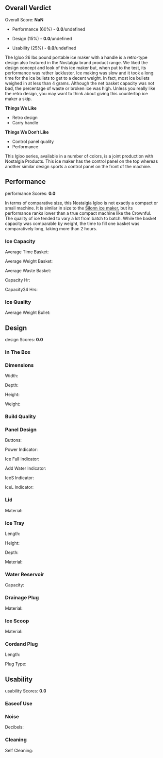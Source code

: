 Overall Verdict
---------------

Overall Score: **NaN**

*   Performance (60%) - **0.0**/undefined
    
*   Design (15%) - **0.0**/undefined
    
*   Usability (25%) - **0.0**/undefined
    

The Igloo 26 lbs pound portable ice maker with a handle is a retro-type design also featured in the Nostalgia brand product range. We liked the design concept and look of this ice maker but, when put to the test, its performance was rather lackluster. Ice making was slow and it took a long time for the ice bullets to get to a decent weight. In fact, most ice bullets weighed in at less than 4 grams. Although the net basket capacity was not bad, the percentage of waste or broken ice was high. Unless you really like the retro design, you may want to think about giving this countertop ice maker a skip.

**Things We Like**

*   Retro design
*   Carry handle

**Things We Don’t Like**

*   Control panel quality
*   Performance

This Igloo series, available in a number of colors, is a joint production with Nostalgia Products. This ice maker has the control panel on the top whereas another similar design sports a control panel on the front of the machine.

Performance
-----------

performance Scores: **0.0**

In terms of comparative size, this Nostalgia Igloo is not exactly a compact or small machine. It is similar in size to the [Silonn ice maker](https://healthykitchen101.com/ice-makers/reviews/silonn/silonn-countertop-ice-maker-slim01/), but its performance ranks lower than a true compact machine like the Crownful. The quality of ice tended to vary a lot from batch to batch. While the basket capacity was comparable by weight, the time to fill one basket was comparatively long, taking more than 2 hours.

### Ice Capacity

Average Time Basket:

Average Weight Basket:

Average Waste Basket:

Capacity Hr:

Capacity24 Hrs:

### Ice Quality

Average Weight Bullet:

Design
------

design Scores: **0.0**

### In The Box

### Dimensions

Width:

Depth:

Height:

Weight:

### Build Quality

### Panel Design

Buttons:

Power Indicator:

Ice Full Indicator:

Add Water Indicator:

IceS Indicator:

IceL Indicator:

### Lid

Material:

### Ice Tray

Length:

Height:

Depth:

Material:

### Water Reservoir

Capacity:

### Drainage Plug

Material:

### Ice Scoop

Material:

### Cordand Plug

Length:

Plug Type:

Usability
---------

usability Scores: **0.0**

### Easeof Use

### Noise

Decibels:

### Cleaning

Self Cleaning: